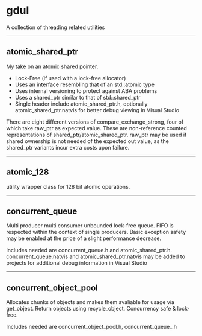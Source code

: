 # gdul
 A collection of threading related utilities 


-------------------------------------------------------------------------------------------------------------------------------------------

## atomic_shared_ptr
My take on an atomic shared pointer.

* Lock-Free (if used with a lock-free allocator)
* Uses an interface resembling that of an std::atomic type
* Uses internal versioning to protect against ABA problems
* Uses a shared_ptr similar to that of std::shared_ptr
* Single header include atomic_shared_ptr.h, optionally atomic_shared_ptr.natvis for better debug viewing in Visual Studio

There are eight different versions of compare_exchange_strong, four of which take raw_ptr as expected value. These are non-reference counted representations of shared_ptr/atomic_shared_ptr. raw_ptr may be used if shared ownership is not needed of the expected out value, as the shared_ptr variants incur extra costs upon failure.
 
-------------------------------------------------------------------------------------------------------------------------------------------

## atomic_128
utility wrapper class for 128 bit atomic operations. 

-------------------------------------------------------------------------------------------------------------------------------------------

## concurrent_queue
Multi producer multi consumer unbounded lock-free queue. FIFO is respected within the context of single producers. Basic exception safety may be enabled at the price of a slight performance decrease.

Includes needed are concurrent_queue.h and atomic_shared_ptr.h. concurrent_queue.natvis and atomic_shared_ptr.natvis may be added to projects for additional debug information in Visual Studio

-------------------------------------------------------------------------------------------------------------------------------------------

## concurrent_object_pool
Allocates chunks of objects and makes them avaliable for usage via get_object. Return objects using recycle_object. Concurrency safe & lock-free.

Includes needed are concurrent_object_pool.h, concurrent_queue_.h
